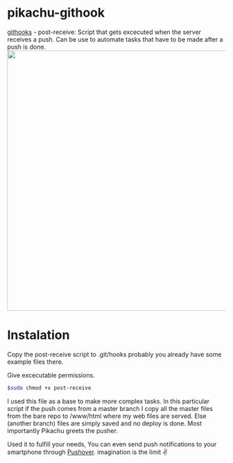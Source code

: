# pikachu-githook
[githooks](https://git-scm.com/docs/githooks) - post-receive: Script that gets excecuted when the server receives a push. Can be use to automate tasks that have to be made after a push is done.
<img src="https://github.com/kikeonline/pikachu-githook/blob/master/terminal-screen.png" width="600">

# Instalation
Copy the post-receive script to .git/hooks probably you already have some example files there.

Give excecutable permissions.
  ```bash
  $sudo chmod +x post-receive
  ```

I used this file as a base to make more complex tasks. In this particular script if the push comes from a master branch I copy all the master files from the bare repo to /www/html where my web files are served. Else (another branch) files are simply saved and no deploy is done. Most importantly Pikachu greets the pusher.

Used it to fulfill your needs, You can even send push notifications to your smartphone through [Pushover](https://pushover.net). imagination is the limit ✌️
